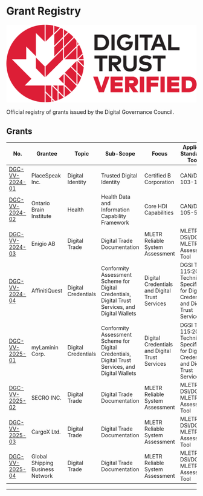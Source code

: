 # Grant Registry

![DGG Digital Trust Verified](../assets/dtv-logos/DTV_EN_Pos.png)

Official registry of grants issued by the Digital Governance Council.

## Grants

|No.|Grantee|Topic|Sub-Scope|Focus|Applicable Standard(s), Tool(s)|Assesment Level|Date Issued|
|---|---|---|---|---|---|---|---|
|[DGC-VV-2024-01](./grants/DGC-VV-2024-01-FINAL-2024-01-04-SIGNED.pdf)|PlaceSpeak Inc.|Digital Identity|Trusted Digital Identity|Certified B Corporation|CAN/DGSI 103-1:2023|Class 1: Attestation Method|2024-01-04|
|[DGC-VV-2024-02](./grants/DGC-VV-2024-02-FINAL-2024-05-17-SIGNED.pdf)|Ontario Brain Institute|Health|Health Data and Information Capability Framework|Core HDI Capabilities|CAN/DGSI 105-5:2023|Class 2: Targeted Method|2024-05-17|
|[DGC-VV-2024-03](./grants/DGC-VV-2024-03-FINAL-2024-11-20-SIGNED.pdf)|Enigio AB|Digital Trade|Digital Trade Documentation|MLETR Reliable System Assessment|MLETR, ICC DSI/DGC MLETR Self-Assessment Tool|Class 1: Attestation Method|2024-11-18|
|[DGC-VV-2024-04](./grants/DGC-VV-2024-04-FINAL-2024-11-29-SIGNED.pdf)|AffinitiQuest|Digital Credentials| Conformity Assessment Scheme for Digital Credentials, Digital Trust Services, and Digital Wallets|Digital Credentials and Digital Trust Services|DGSI TS 115:2023, Technical Specification for Digital Credentials and Digital Trust Services|Class 1: Attestation Method|2024-11-29|
|[DGC-VV-2025-01](./grants/DGC-VV-2025-01-FINAL-2025-01-07-SIGNED.pdf)|myLaminin Corp.|Digital Credentials| Conformity Assessment Scheme for Digital Credentials, Digital Trust Services, and Digital Wallets|Digital Credentials and Digital Trust Services|DGSI TS 115:2023, Technical Specification for Digital Credentials and Digital Trust Services|Class 1: Attestation Method|2025-01-07|
|[DGC-VV-2025-02](./grants/DGC-VV-2025-02-FINAL-2025-01-14-SIGNED.pdf)|SECRO INC.|Digital Trade|Digital Trade Documentation|MLETR Reliable System Assessment|MLETR, ICC DSI/DGC MLETR Self-Assessment Tool|Class 1: Attestation Method|2025-01-14|
|[DGC-VV-2025-03](./grants/DGC-VV-2025-03-FINAL-2025-02-11-SIGNED.pdf)|CargoX Ltd.|Digital Trade|Digital Trade Documentation|MLETR Reliable System Assessment|MLETR, ICC DSI/DGC MLETR Self-Assessment Tool|Class 1: Attestation Method|2025-02-11|
|[DGC-VV-2025-04](./grants/DGC-VV-2025-04-FINAL-2025-02-28-SIGNED.pdf)|Global Shipping Business Network|Digital Trade|Digital Trade Documentation|MLETR Reliable System Assessment|MLETR, ICC DSI/DGC MLETR Self-Assessment Tool|Class 1: Attestation Method|2025-02-28|

---
